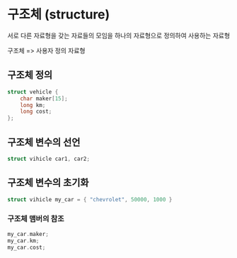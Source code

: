 # 구조체 (structure)

서로 다른 자료형을 갖는 자료들의 모임을
하나의 자료형으로 정의하여 사용하는 자료형

구조체 => 사용자 정의 자료형

## 구조체 정의

```c
struct vehicle {
    char maker[15];
    long km;
    long cost;
};
```

## 구조체 변수의 선언

```c
struct vihicle car1, car2;
```

## 구조체 변수의 초기화

```c
struct vihicle my_car = { "chevrolet", 50000, 1000 }
```

### 구조체 맴버의 참조

```c
my_car.maker;
my_car.km;
my_car.cost;
```
